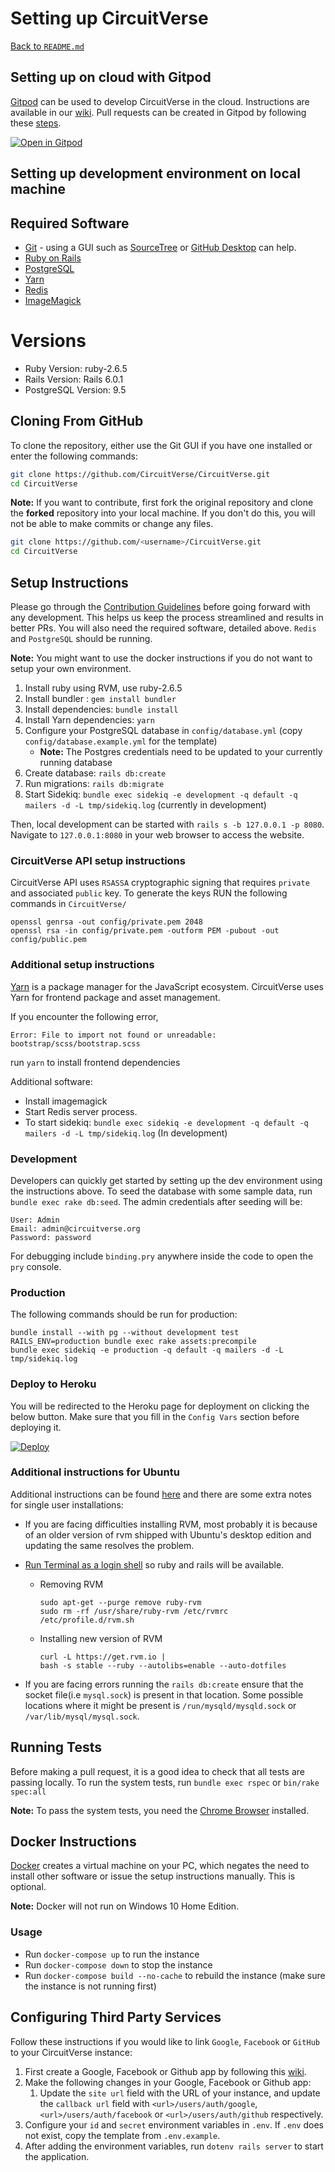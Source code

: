 # Setting up CircuitVerse
[Back to `README.md`](README.md)

## Setting up on cloud with Gitpod
[Gitpod](https://www.gitpod.io/) can be used to develop CircuitVerse in the cloud. Instructions are available in our [wiki](https://github.com/CircuitVerse/CircuitVerse/wiki/Development-on-Gitpod). Pull requests can be created in Gitpod by following these [steps](https://github.com/CircuitVerse/CircuitVerse/wiki/Pull-Requests-using-Gitpod).

[![Open in Gitpod](https://gitpod.io/button/open-in-gitpod.svg)](https://gitpod.io/#https://github.com/CircuitVerse/CircuitVerse)

## Setting up development environment on local machine

## Required Software
- [Git](https://git-scm.com/) - using a GUI such as [SourceTree](https://www.sourcetreeapp.com/) or [GitHub Desktop](https://desktop.github.com/) can help.
- [Ruby on Rails](https://rubyonrails.org/)
- [PostgreSQL](https://www.postgresql.org/)
- [Yarn](https://yarnpkg.com/)
- [Redis](https://redis.io/)
- [ImageMagick](https://imagemagick.org/)

# Versions
- Ruby Version: ruby-2.6.5
- Rails Version: Rails 6.0.1
- PostgreSQL Version: 9.5

## Cloning From GitHub
To clone the repository, either use the Git GUI if you have one installed or enter the following commands:
```sh
git clone https://github.com/CircuitVerse/CircuitVerse.git
cd CircuitVerse
```
**Note:** If you want to contribute, first fork the original repository and clone the **forked** repository into your local machine. If you don't do this, you will not be able to make commits or change any files.
```sh
git clone https://github.com/<username>/CircuitVerse.git
cd CircuitVerse
```

## Setup Instructions
Please go through the [Contribution Guidelines](CONTRIBUTING.md) before going forward with any development. This helps us keep the process streamlined and results in better PRs.
You will also need the required software, detailed above. `Redis` and `PostgreSQL` should be running.

**Note:** You might want to use the docker instructions if you do not want to setup your own environment.

1. Install ruby using RVM, use ruby-2.6.5
1. Install bundler : `gem install bundler`
1. Install dependencies: `bundle install`
1. Install Yarn dependencies: `yarn`
1. Configure your PostgreSQL database in `config/database.yml` (copy `config/database.example.yml` for the template)
     * **Note:** The Postgres credentials need to be updated to your currently running database
1. Create database: `rails db:create`
1. Run migrations: `rails db:migrate`
1. Start Sidekiq: `bundle exec sidekiq -e development -q default -q mailers -d -L tmp/sidekiq.log` (currently in development)

Then, local development can be started with `rails s -b 127.0.0.1 -p 8080`. Navigate to `127.0.0.1:8080` in your web browser to access the website.

### CircuitVerse API setup instructions
CircuitVerse API uses `RSASSA` cryptographic signing that requires `private` and associated `public` key. To generate the keys RUN the following commands in `CircuitVerse/`
```
openssl genrsa -out config/private.pem 2048
openssl rsa -in config/private.pem -outform PEM -pubout -out config/public.pem
```

### Additional setup instructions
[Yarn](https://yarnpkg.com/lang/en/) is a package manager for the JavaScript ecosystem.
CircuitVerse uses Yarn for frontend package and asset management.

If you encounter the following error,
```
Error: File to import not found or unreadable: bootstrap/scss/bootstrap.scss
```
run `yarn` to install frontend dependencies

Additional software:
* Install imagemagick
* Start Redis server process.
* To start sidekiq: `bundle exec sidekiq -e development -q default -q mailers -d -L tmp/sidekiq.log` (In development)

### Development
Developers can quickly get started by setting up the dev environment using the instructions above. To seed the database with some sample data, run `bundle exec rake db:seed`. The admin credentials after seeding will be:
```
User: Admin
Email: admin@circuitverse.org
Password: password
```

For debugging include `binding.pry` anywhere inside the code to open the `pry` console.


### Production
The following commands should be run for production:
```
bundle install --with pg --without development test
RAILS_ENV=production bundle exec rake assets:precompile
bundle exec sidekiq -e production -q default -q mailers -d -L tmp/sidekiq.log
```

### Deploy to Heroku
You will be redirected to the Heroku page for deployment on clicking the below button.
Make sure that you fill in the `Config Vars` section before deploying it.

[![Deploy](https://www.herokucdn.com/deploy/button.svg)](https://heroku.com/deploy?template=https://github.com/CircuitVerse/CircuitVerse)


### Additional instructions for Ubuntu
Additional instructions can be found [here](https://www.howtoforge.com/tutorial/ubuntu-ruby-on-rails/) and there are some extra notes for single user installations:
- If you are facing difficulties installing RVM, most probably it is because of an older version of rvm shipped with Ubuntu's desktop edition and updating the same resolves the problem.
- [Run Terminal as a login shell](https://rvm.io/integration/gnome-terminal/) so ruby and rails will be available.

  - Removing RVM
    ```
    sudo apt-get --purge remove ruby-rvm
    sudo rm -rf /usr/share/ruby-rvm /etc/rvmrc /etc/profile.d/rvm.sh
    ```
  - Installing new version of RVM
    ```
    curl -L https://get.rvm.io |
    bash -s stable --ruby --autolibs=enable --auto-dotfiles
    ```
- If you are facing errors running the `rails db:create` ensure that the socket file(i.e `mysql.sock`) is present in that location. Some possible locations where it might be present is `/run/mysqld/mysqld.sock` or `/var/lib/mysql/mysql.sock`.

## Running Tests
Before making a pull request, it is a good idea to check that all tests are passing locally. To run the system tests, run `bundle exec rspec` or `bin/rake spec:all`

**Note:** To pass the system tests, you need the [Chrome Browser](https://www.google.com/chrome/) installed.

## Docker Instructions
[Docker](https://www.docker.com/) creates a virtual machine on your PC, which negates the need to install other software or issue the setup instructions manually. This is optional.

**Note:** Docker will not run on Windows 10 Home Edition.

### Usage
* Run `docker-compose up` to run the instance
* Run `docker-compose down` to stop the instance
* Run `docker-compose build --no-cache` to rebuild the instance (make sure the instance is not running first)


## Configuring Third Party Services
Follow these instructions if you would like to link `Google`, `Facebook` or `GitHub` to your CircuitVerse instance:
1. First create a Google, Facebook or Github app by following this [wiki](https://github.com/CircuitVerse/CircuitVerse/wiki/Create-Apps).
2. Make the following changes in your Google, Facebook or Github app:
   1.  Update the `site url` field with the URL of your instance, and update the `callback url` field with `<url>/users/auth/google`, `<url>/users/auth/facebook` or `<url>/users/auth/github` respectively.
3. Configure your `id` and `secret` environment variables in `.env`. If `.env` does not exist, copy the template from `.env.example`.
4. After adding the environment variables, run `dotenv rails server` to start the application.
